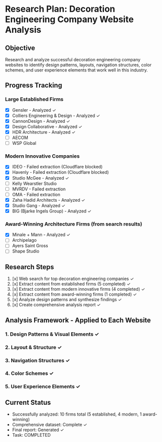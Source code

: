 # Research Plan: Decoration Engineering Company Website Analysis

## Objective
Research and analyze successful decoration engineering company websites to identify design patterns, layouts, navigation structures, color schemes, and user experience elements that work well in this industry.

## Progress Tracking

### Large Established Firms
- [x] Gensler - Analyzed ✓
- [x] Colliers Engineering & Design - Analyzed ✓
- [x] CannonDesign - Analyzed ✓
- [x] Design Collaborative - Analyzed ✓
- [x] HDR Architecture - Analyzed ✓
- [ ] AECOM
- [ ] WSP Global

### Modern Innovative Companies
- [x] IDEO - Failed extraction (Cloudflare blocked)
- [x] Havenly - Failed extraction (Cloudflare blocked)
- [x] Studio McGee - Analyzed ✓
- [ ] Kelly Wearstler Studio
- [ ] MVRDV - Failed extraction
- [ ] OMA - Failed extraction
- [x] Zaha Hadid Architects - Analyzed ✓
- [x] Studio Gang - Analyzed ✓
- [x] BIG (Bjarke Ingels Group) - Analyzed ✓

### Award-Winning Architecture Firms (from search results)
- [x] Minale + Mann - Analyzed ✓
- [ ] Archipelago
- [ ] Ayers Saint Gross
- [ ] Shape Studio

## Research Steps
1. [x] Web search for top decoration engineering companies ✓
2. [x] Extract content from established firms (5 completed) ✓
3. [x] Extract content from modern innovative firms (4 completed) ✓
4. [x] Extract content from award-winning firms (1 completed) ✓
5. [x] Analyze design patterns and synthesize findings ✓
6. [x] Create comprehensive analysis report ✓

## Analysis Framework - Applied to Each Website
### 1. Design Patterns & Visual Elements ✓
### 2. Layout & Structure ✓
### 3. Navigation Structures ✓
### 4. Color Schemes ✓
### 5. User Experience Elements ✓

## Current Status
- Successfully analyzed: 10 firms total (5 established, 4 modern, 1 award-winning)
- Comprehensive dataset: Complete ✓
- Final report: Generated ✓
- Task: COMPLETED
